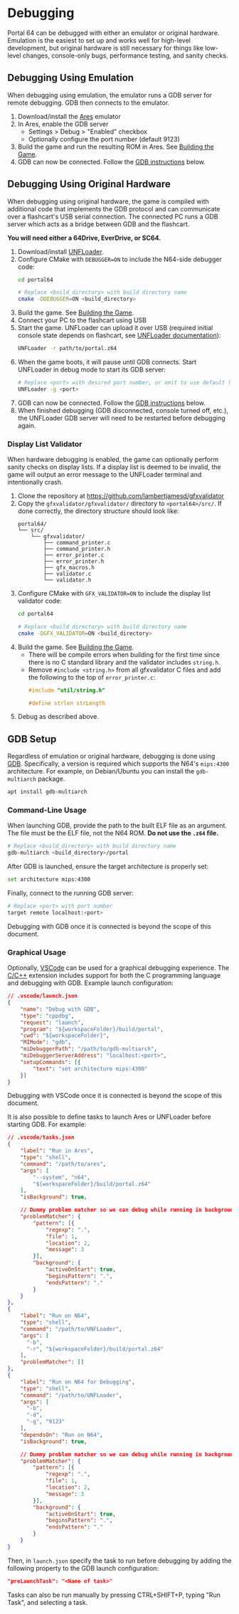 # Debugging

Portal 64 can be debugged with either an emulator or original hardware.
Emulation is the easiest to set up and works well for high-level development,
but original hardware is still necessary for things like low-level changes,
console-only bugs, performance testing, and sanity checks.

## Debugging Using Emulation

When debugging using emulation, the emulator runs a GDB server for remote
debugging. GDB then connects to the emulator.

1. Download/install the [Ares](https://ares-emu.net/) emulator
2. In Ares, enable the GDB server
    - Settings > Debug > "Enabled" checkbox
    - Optionally configure the port number (default 9123)
3. Build the game and run the resulting ROM in Ares. See
   [Building the Game](./building/building.md).
4. GDB can now be connected. Follow the [GDB instructions](#gdb-setup) below.

## Debugging Using Original Hardware

When debugging using original hardware, the game is compiled with additional
code that implements the GDB protocol and can communicate over a flashcart's USB
serial connection. The connected PC runs a GDB server which acts as a bridge
between GDB and the flashcart.

**You will need either a 64Drive, EverDrive, or SC64.**

1. Download/install [UNFLoader](https://github.com/buu342/N64-UNFLoader).
2. Configure CMake with `DEBUGGER=ON` to include the N64-side debugger code:
    ```sh
    cd portal64

    # Replace <build_directory> with build directory name
    cmake -DDEBUGGER=ON <build_directory>
    ```
3. Build the game. See [Building the Game](./building/building.md).
4. Connect your PC to the flashcart using USB
5. Start the game. UNFLoader can upload it over USB
   (required initial console state depends on flashcart, see
   [UNFLoader documentation](https://github.com/buu342/N64-UNFLoader/blob/master/UNFLoader/README.md#how-to-use-unfloader)):
   ```sh
   UNFLoader -r path/to/portal.z64
   ```
6. When the game boots, it will pause until GDB connects. Start UNFLoader in
   debug mode to start its GDB server:
   ```sh
   # Replace <port> with desired port number, or omit to use default (8080)
   UNFLoader -g <port>
   ```
7. GDB can now be connected. Follow the [GDB instructions](#gdb-setup) below.
8. When finished debugging (GDB disconnected, console turned off, etc.), the
   UNFLoader GDB server will need to be restarted before debugging again.

### Display List Validator

When hardware debugging is enabled, the game can optionally perform sanity
checks on display lists. If a display list is deemed to be invalid, the game
will output an error message to the UNFLoader terminal and intentionally crash.

1. Clone the repository at https://github.com/lambertjamesd/gfxvalidator
2. Copy the `gfxvalidator/gfxvalidator/` directory to `<portal64>/src/`. If done
   correctly, the directory structure should look like:
   ```
   portal64/
   └── src/
       └── gfxvalidator/
           ├── command_printer.c
           ├── command_printer.h
           ├── error_printer.c
           ├── error_printer.h
           ├── gfx_macros.h
           ├── validator.c
           └── validator.h
   ```
3. Configure CMake with `GFX_VALIDATOR=ON` to include the display list validator
   code:
    ```sh
    cd portal64

    # Replace <build_directory> with build directory name
    cmake -DGFX_VALIDATOR=ON <build_directory>
    ```
4. Build the game. See [Building the Game](./building/building.md).
    - There will be compile errors when building for the first time since there
      is no C standard library and the validator includes `string.h`.
    - Remove `#include <string.h>` from all gfxvalidator C files and add the
      following to the top of `error_printer.c`:
      ```c
      #include "util/string.h"

      #define strlen strLength
      ```
5. Debug as described above.

## GDB Setup

Regardless of emulation or original hardware, debugging is done using
[GDB](https://sourceware.org/gdb/). Specifically, a version is required which
supports the N64's `mips:4300` architecture. For example, on Debian/Ubuntu you
can install the `gdb-multiarch` package.

```sh
apt install gdb-multiarch
```

### Command-Line Usage

When launching GDB, provide the path to the built ELF file as an argument.
The file must be the ELF file, not the N64 ROM. **Do not use the `.z64` file.**

```sh
# Replace <build_directory> with build directory name
gdb-multiarch <build_directory>/portal
```

After GDB is launched, ensure the target architecture is properly set:

```sh
set architecture mips:4300
```

Finally, connect to the running GDB server:

```sh
# Replace <port> with port number
target remote localhost:<port>
```

Debugging with GDB once it is connected is beyond the scope of this document.

### Graphical Usage

Optionally, [VSCode](https://code.visualstudio.com/) can be used for a graphical
debugging experience. The
[C/C++](https://marketplace.visualstudio.com/items?itemName=ms-vscode.cpptools)
extension includes support for both the C programming language and debugging
with GDB. Example launch configuration:

```json
// .vscode/launch.json
{
    "name": "Debug with GDB",
    "type": "cppdbg",
    "request": "launch",
    "program": "${workspaceFolder}/build/portal",
    "cwd": "${workspaceFolder}",
    "MIMode": "gdb",
    "miDebuggerPath": "/path/to/gdb-multiarch",
    "miDebuggerServerAddress": "localhost:<port>",
    "setupCommands": [{
        "text": "set architecture mips:4300"
    }]
}
```

Debugging with VSCode once it is connected is beyond the scope of this document.

It is also possible to define tasks to launch Ares or UNFLoader before starting
GDB. For example:

```json
// .vscode/tasks.json
{
    "label": "Run in Ares",
    "type": "shell",
    "command": "/path/to/ares",
    "args": [
        "--system", "n64",
        "${workspaceFolder}/build/portal.z64"
    ],
    "isBackground": true,

    // Dummy problem matcher so we can debug while running in background
    "problemMatcher": {
        "pattern": [{
            "regexp": ".",
            "file": 1,
            "location": 2,
            "message": 3
        }],
        "background": {
            "activeOnStart": true,
            "beginsPattern": ".",
            "endsPattern": "."
        }
    }
},
{
    "label": "Run on N64",
    "type": "shell",
    "command": "/path/to/UNFLoader",
    "args": [
      "-b",
      "-r", "${workspaceFolder}/build/portal.z64"
    ],
    "problemMatcher": []
},
{
    "label": "Run on N64 for Debugging",
    "type": "shell",
    "command": "/path/to/UNFLoader",
    "args": [
      "-b",
      "-d",
      "-g", "9123"
    ],
    "dependsOn": "Run on N64",
    "isBackground": true,

    // Dummy problem matcher so we can debug while running in background
    "problemMatcher": {
        "pattern": [{
            "regexp": ".",
            "file": 1,
            "location": 2,
            "message": 3
        }],
        "background": {
            "activeOnStart": true,
            "beginsPattern": ".",
            "endsPattern": "."
        }
    }
}
```

Then, in `launch.json` specify the task to run before debugging by adding the
following property to the GDB launch configuration:
```json
"preLaunchTask": "<Name of task>"
```

Tasks can also be run manually by pressing CTRL+SHIFT+P, typing "Run Task", and
selecting a task.
